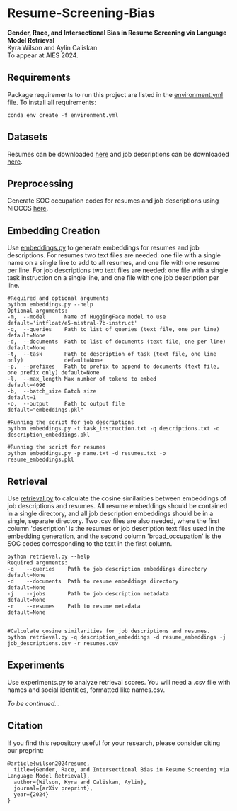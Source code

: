 # Resume-Screening-Bias

**Gender, Race, and Intersectional Bias in Resume Screening via Language Model Retrieval**  
Kyra Wilson and Aylin Caliskan  
To appear at AIES 2024.

<!--- [[Paper](https://arxiv.org/abs/2309.05148)] --->

## Requirements
Package requirements to run this project are listed in the [environment.yml](./environment.yml) file. To install all requirements:
```
conda env create -f environment.yml
```

## Datasets
Resumes can be downloaded [here](https://www.kaggle.com/datasets/snehaanbhawal/resume-dataset) and job descriptions can be downloaded [here](https://www.kaggle.com/datasets/marcocavaco/scraped-job-descriptions).

## Preprocessing
Generate SOC occupation codes for resumes and job descriptions using NIOCCS [here](https://csams.cdc.gov/nioccs/).

## Embedding Creation
Use [embeddings.py](./embeddings.py) to generate embeddings for resumes and job descriptions. For resumes two text files are needed: one file with a single name on a single line to add to all resumes, and one file with one resume per line. For job descriptions two text files are needed: one file with a single task instruction on a single line, and one file with one job description per line.

```
#Required and optional arguments
python embeddings.py --help
Optional arguments:
-m,  --model      Name of HuggingFace model to use                    default='intfloat/e5-mistral-7b-instruct'
-q,  --queries    Path to list of queries (text file, one per line)                  default=None
-d,  --documents  Path to list of documents (text file, one per line)                default=None
-t,  --task       Path to description of task (text file, one line only)             default=None
-p,  --prefixes   Path to prefix to append to documents (text file, one prefix only) default=None
-l,  --max_length Max number of tokens to embed                                      default=4096
-b,  --batch_size Batch size                                                         default=1
-o,  --output     Path to output file                                                default="embeddings.pkl"

#Running the script for job descriptions
python embeddings.py -t task_instruction.txt -q descriptions.txt -o description_embeddings.pkl

#Running the script for resumes
python embeddings.py -p name.txt -d resumes.txt -o resume_embeddings.pkl
```

## Retrieval
Use [retrieval.py](./retrieval.py) to calculate the cosine similarities between embeddings of job descriptions and resumes. All resume embeddings should be contained in a single directory, and all job description embeddings should be in a single, separate directory. Two .csv files are also needed, where the first column 'description' is the resumes or job description text files used in the embedding generation, and the second column 'broad_occupation' is the SOC codes corresponding to the text in the first column.

```
python retrieval.py --help
Required arguments:
-q    --queries    Path to job description embeddings directory     default=None
-d    --documents  Path to resume embeddings directory              default=None
-j    --jobs       Path to job description metadata                 default=None
-r    --resumes    Path to resume metadata                          default=None


#Calculate cosine similarities for job descriptions and resumes. 
python retrieval.py -q description_embeddings -d resume_embeddings -j job_descriptions.csv -r resumes.csv
```

## Experiments

Use experiments.py to analyze retrieval scores. You will need a .csv file with names and social identities, formatted like names.csv.

_To be continued..._

## Citation

If you find this repository useful for your research, please consider citing our preprint:
```
@article{wilson2024resume,
  title={Gender, Race, and Intersectional Bias in Resume Screening via Language Model Retrieval},
  author={Wilson, Kyra and Caliskan, Aylin},
  journal={arXiv preprint},
  year={2024}
}
```

<!---
If you find this repository useful for your research, please consider citing our preprint:
```
@inproceedings{wilson2024resume,
  title={Gender, Race, and Intersectional Bias in Resume Screening via Language Model Retrieval},
  author={Wilson, Kyra and Caliskan, Aylin},
  booktitle={Proceedings of the 2024 ACM conference on fairness, accountability, and transparency},
  pages={},
  year={2024}
}
```
--->
